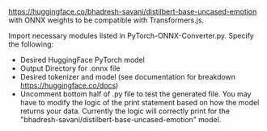https://huggingface.co/bhadresh-savani/distilbert-base-uncased-emotion with ONNX weights to be compatible with Transformers.js.

Import necessary modules listed in PyTorch-ONNX-Converter.py.
Specify the following:
- Desired HuggingFace PyTorch model
- Output Directory for .onnx file
- Desired tokenizer and model (see documentation for breakdown https://huggingface.co/docs)
- Uncomment bottom half of .py file to test the generated file. You may have to modify the logic of the print statement based on how the model returns your data. Currently the logic will correctly print for the "bhadresh-savani/distilbert-base-uncased-emotion" model.